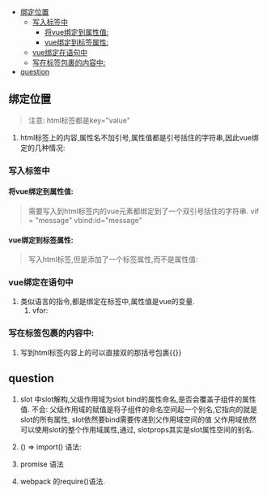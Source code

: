 
<!-- vim-markdown-toc GFM -->

* [绑定位置](#绑定位置)
	* [写入标签中](#写入标签中)
		* [将vue绑定到属性值:](#将vue绑定到属性值)
		* [vue绑定到标签属性:](#vue绑定到标签属性)
	* [vue绑定在语句中](#vue绑定在语句中)
	* [写在标签包裹的内容中:](#写在标签包裹的内容中)
* [question](#question)

<!-- vim-markdown-toc -->
## 绑定位置
> 注意: html标签都是key="value"

1. html标签上的内容,属性名不加引号,属性值都是引号括住的字符串,因此vue绑定的几种情况:

### 写入标签中
#### 将vue绑定到属性值:
> 需要写入到html标签内的vue元素都绑定到了一个双引号括住的字符串.
 vif = "message"
 vbind:id="message"

#### vue绑定到标签属性:
> 写入html标签,但是添加了一个标签属性,而不是属性值:

### vue绑定在语句中
1. 类似语言的指令,都是绑定在标签中,属性值是vue的变量.
	1. vfor: <div vfor="todo in todos">
       
### 写在标签包裹的内容中:
1. 写到html标签内容上的可以直接双的那括号包裹{{}}


## question
1. slot 中slot解构,父级作用域为slot bind的属性命名,是否会覆盖子组件的属性值.
        不会: 父级作用域的赋值是将子组件的命名空间起一个别名,它指向的就是slot的所有属性,
	                slot依然要bind需要传递到父作用域空间的值
	                父作用域依然可以使用slot的整个作用域属性,通过<a slot.default="slotprops">, 
	                slotprops其实是slot属性空间的别名.
	
2. () => import() 语法:
3. promise 语法
4. webpack 的require()语法.

